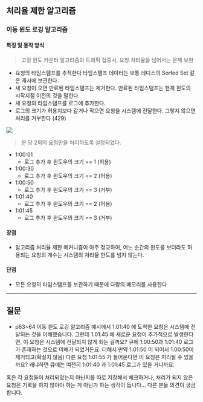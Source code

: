 ## 처리율 제한 알고리즘
### 이동 윈도 로깅 알고리즘

#### 특징 및 동작 방식
> 고정 윈도 카운터 알고리즘의 트래픽 집중시, 요청 처리율을 넘어서는 문제 보완
- 요청의 타임스탬프를 추적한다 타임스탬프 데이터는 보통 레디스의 Sorted Set 같은 캐시에 보관한다.
- 새 요청이 오면 만료된 타임스탬프는 제거한다. 만료된 타임스탬프는 현재 윈도의 시작지점 이전의 것을 말한다.
- 새 요청의 타임스탬프를 로그에 추가한다.
- 로그의 크기가 허용치보다 같거나 작으면 요청을 시스템에 전달한다. 그렇지 않으면 처리를 거부한다 (429)

![](image/sliding_window_logging.png)

>분 당 2회의 요청만을 처리하도록 설정되었다.

- 1:00:01
  - 로그 추가 후 윈도우의 크기 == 1 (허용)
- 1:00:30
  - 로그 추가 후 윈도우의 크기 == 2 (허용)
- 1:00:50
  - 로그 추가 후 윈도우의 크기 == 3 (거부)
- 1:01:40
  - 로그 추가 후 윈도우의 크기 == 2 (허용)
- 1:01:45
  - 로그 추가 후 윈도우의 크기 == 3 (거부)

#### 장점
-  알고리즘 처리율 제한 메커니즘이 아주 정교하여, 어느 순간의 윈도를 보더라도 허용되는 요청의 개수는 시스템의 처리율 한도를 넘지 않는다.
#### 단점
- 모든 요청의 타임스탬프를 보관하기 때문에 다량의 메모리를 사용한다

-----
## 질문 

- p63~64
  이동 윈도 로깅 알고리즘 예시에서 1:01:40 에 도착한 요청은 시스템에 전달되는 것을 이해했습니다.
  그런데 1:01:45 에 새로운 요청이 추가적으로 발생한다면, 이 요청은 시스템에 전달되지 않게 되는 걸까요?
  큐에 1:00:50과 1:01:40 로그가 존재하는 것으로 이해가 되었거든요.
  더해서 만약 1:01:50 이 되어서 1:00:50이 제거되고(확실치 않음) 다른 요청 1:01:55 가 들어온다면 이 요청은 처리될 수 있을까요?
  왜냐하면 큐에는 여전히 1:01:40 과 1:01:45 로그가 있을 거니까요.

혹은 각 요청들이 처리되었는지 아닌지를 따로 저장해서 체크하거나, 처리가 되지 않은 요청은 기록을 하지 않아야 하는 게 아닌가 하는 생각이 듭니다... 다른 분들 의견이 궁금합니다.

